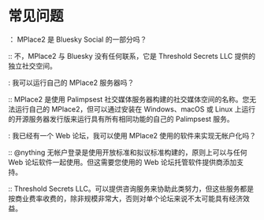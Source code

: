 ﻿# 常见问题

： MPlace2 是 Bluesky Social 的一部分吗？

:: 不，MPlace2 与 Bluesky 没有任何联系，它是 Threshold Secrets LLC 提供的独立社交空间。

: 我可以运行自己的 MPlace2 服务器吗？

:: MPlace2 是使用 Palimpsest 社交媒体服务器构建的社交媒体空间的名称。您无法运行自己的 MPlace2，但可以通过安装在 Windows、macOS 或 Linux 上运行的开源服务器发行版来运行具有所有相同功能的自己的 Palimpsest 服务。

: 我已经有一个 Web 论坛，我可以使用 MPlace2 使用的软件来实现无帐户化吗？

:: @nything 无帐户登录是使用开放标准和拟议标准构建的，原则上可以与任何 Web 论坛软件一起使用。但这需要您使用的 Web 论坛托管软件提供商添加支持。

:: Threshold Secrets LLC。可以提供咨询服务来协助此类努力，但这些服务都是按商业费率收费的，除非规模非常大，否则对单个论坛来说不太可能具有经济效益。
